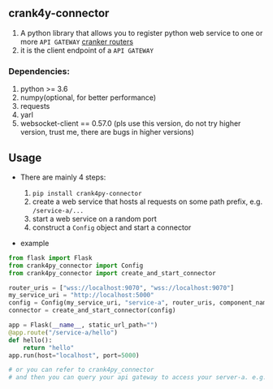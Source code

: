 crank4y-connector
-----

1. A python library that allows you to register python web service to one or more `API GATEWAY` [cranker routers](https://github.com/torchcc/crank4go-core)
2. it is the client endpoint of a `API GATEWAY` 

### Dependencies:
1. python >= 3.6
2. numpy(optional, for better performance)
3. requests
4. yarl
5. websocket-client == 0.57.0 (pls use this version, do not try higher version, trust me, there are bugs in higher versions)

Usage
---

- There are mainly 4 steps:
  1. `pip install crank4py-connector`
  2. create a web service that hosts al requests on some path prefix, e.g. `/service-a/...`
  3. start a web service on a random port 
  4. construct a `Config` object and start a connector 
  
- example

```python
from flask import Flask
from crank4py_connector import Config
from crank4py_connector import create_and_start_connector

router_uris = ["wss://localhost:9070", "wss://localhost:9070"]
my_service_uri = "http://localhost:5000"  
config = Config(my_service_uri, "service-a", router_uris, component_name="service-a-component")
connector = create_and_start_connector(config)

app = Flask(__name__, static_url_path="")
@app.route("/service-a/hello")
def hello():
    return "hello"
app.run(host="localhost", port=5000)

# or you can refer to crank4py_connector
# and then you can query your api gateway to access your server-a. e.g. if your router listens on https://localhost:9000, then you can access  https://localhost:9000/service-a/hello,
```


